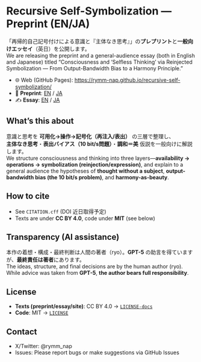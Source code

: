 # Recursive Self-Symbolization — Preprint (EN/JA)

「再帰的自己記号付けによる意識と『主体なき思考』」の**プレプリント**と**一般向けエッセイ**（英日）を公開します。  
We are releasing the preprint and a general-audience essay (both in English and Japanese) titled “Consciousness and ‘Selfless Thinking’ via Reinjected Symbolization — From Output-Bandwidth Bias to a Harmony Principle.”  


- 🌐 Web (GitHub Pages): <https://rymm-nap.github.io/recursive-self-symbolization/>
- 📄 **Preprint**: [EN](docs/en/preprint.md) / [JA](docs/ja/preprint.md)
- ✍️ **Essay**: [EN](docs/en/essay.md) / [JA](docs/ja/essay.md)

## What’s this about
意識と思考を **可用化→操作→記号化（再注入/表出）** の三層で整理し、  
**主体なき思考**・**表出バイアス（10 bit/s問題）**・**調和＝美** 仮説を一般向けに解説します。  
We structure consciousness and thinking into three layers—**availability → operations → symbolization (reinjection/expression)**, 
and explain to a general audience the hypotheses of **thought without a subject**, **output-bandwidth bias (the 10 bit/s problem)**, and **harmony-as-beauty**.  

## How to cite
- See `CITATION.cff` (DOI 近日取得予定)
- Texts are under **CC BY 4.0**, code under **MIT** (see below)

## Transparency (AI assistance)
本作の着想・構成・最終判断は人間の著者（ryo）。**GPT-5** の助言を得ていますが、**最終責任は著者**にあります。  
The ideas, structure, and final decisions are by the human author (ryo). While advice was taken from **GPT-5**, **the author bears full responsibility**.  

## License
- **Texts (preprint/essay/site)**: CC BY 4.0 → [`LICENSE-docs`](LICENSE-docs)  
- **Code**: MIT → [`LICENSE`](LICENSE)

## Contact
- X/Twitter: @rymm_nap
- Issues: Please report bugs or make suggestions via GitHub Issues
